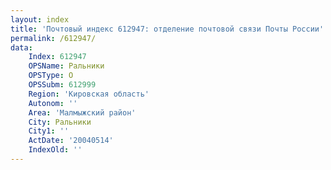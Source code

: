 ```yaml
---
layout: index
title: 'Почтовый индекс 612947: отделение почтовой связи Почты России'
permalink: /612947/
data:
    Index: 612947
    OPSName: Ральники
    OPSType: О
    OPSSubm: 612999
    Region: 'Кировская область'
    Autonom: ''
    Area: 'Малмыжский район'
    City: Ральники
    City1: ''
    ActDate: '20040514'
    IndexOld: ''
---
```

